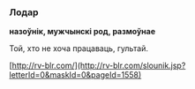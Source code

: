 ### Лодар
**назоўнік, мужчынскі род, размоўнае**

Той, хто не хоча працаваць, гультай.

<a rel="author">[http://rv-blr.com/](http://rv-blr.com/slounik.jsp?letterId=0&maskId=0&pageId=1558)</a>
